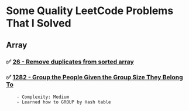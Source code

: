# Some Quality LeetCode Problems That I Solved

## Array

### ✅ [26 - Remove duplicates from sorted array](https://github.com/anisurrahman072/leetcode-submissions/blob/master/src/Array/26_remove-duplicates-from-sorted-array/readme.md)

### ✅ [1282 - Group the People Given the Group Size They Belong To](https://github.com/anisurrahman072/leetcode-submissions/blob/master/src/Array/1282-group-the-people-given-the-group-size-they-belong-to/readme.md)

        - Complexity: Medium
        - Learned how to GROUP by Hash table
